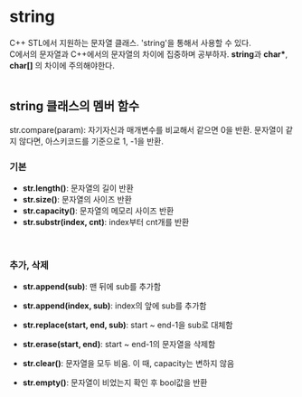 # string
C++ STL에서 지원하는 문자열 클래스. 'string'을 통해서 사용할 수 있다.<br>
C에서의 문자열과 C++에서의 문자열의 차이에 집중하며 공부하자. <b>string</b>과 <b>char*</b>, <b>char[]</b> 의 차이에 주의해야한다.<br>
<br>

## string 클래스의 멤버 함수
str.compare(param): 자기자신과 매개변수를 비교해서 같으면 0을 반환. 문자열이 같지 않다면, 아스키코드를 기준으로 1, -1을 반환.<br>

### 기본
* <strong>str.length()</strong>: 문자열의 길이 반환 
* <strong>str.size()</strong>: 문자열의 사이즈 반환
* <strong>str.capacity()</strong>: 문자열의 메모리 사이즈 반환
* <strong>str.substr(index, cnt)</strong>: index부터 cnt개를 반환
<br>

### 추가, 삭제
* <strong>str.append(sub)</strong>: 맨 뒤에 sub를 추가함
* <strong>str.append(index, sub)</strong>: index의 앞에 sub를 추가함
* <strong>str.replace(start, end, sub)</strong>: start ~ end-1을 sub로 대체함

* <strong>str.erase(start, end)</strong>: start ~ end-1의 문자열을 삭제함
* <strong>str.clear()</strong>: 문자열을 모두 비움. 이 때, capacity는 변하지 않음
* <strong>str.empty()</strong>: 문자열이 비었는지 확인 후 bool값을 반환
